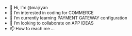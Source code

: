 - 👋 Hi, I’m @majryan
- 👀 I’m interested in coding for COMMERCE
- 🌱 I’m currently learning PAYMENT GATEWAY configuration
- 💞️ I’m looking to collaborate on APP IDEAS
- 📫 How to reach me ... 

<!---
majryan/majryan is a ✨ special ✨ repository because its `README.md` (this file) appears on your GitHub profile.
You can click the Preview link to take a look at your changes.
--->
